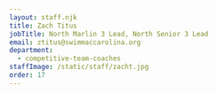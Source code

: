 ```yaml
---
layout: staff.njk
title: Zach Titus
jobTitle: North Marlin 3 Lead, North Senior 3 Lead
email: ztitus@swimmaccarolina.org
department:
  - competitive-team-coaches
staffImage: /static/staff/zacht.jpg
order: 17
---
```


